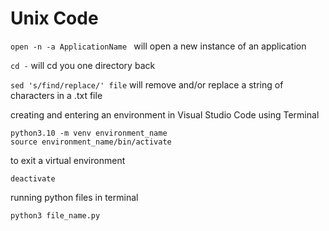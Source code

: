 # Unix Code

```open -n -a ApplicationName ``` will open a new instance of an application

``` cd - ``` will cd you one directory back

```sed 's/find/replace/' file``` will remove and/or replace a string of characters in a .txt file

creating and entering an environment in Visual Studio Code using Terminal

```
python3.10 -m venv environment_name
source environment_name/bin/activate

```

to exit a virtual environment

```
deactivate
```

running python files in terminal

```
python3 file_name.py
```
